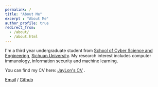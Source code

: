 ```yaml
---
permalink: /
title: "About Me"
excerpt : "About Me"
author_profile: true
redirect_from: 
  - /about/
  - /about.html
---
```

I'm a third year undergraduate student from [School of Cyber Science and Engineering](https://https://ccs.scu.edu.cn/), [Sichuan University](https://www.scu.edu.cn/). My research interest includes computer immunology, information security and machine learning.

You can find my CV here: [JayLon&#39;s CV](../assets/CV_E.pdf) .

[Email](mailto:wuhao1022@stu.scu.edu.cn) / [Github](https://github.com/JayLon1022)
